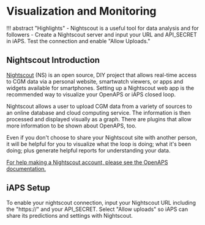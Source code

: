 # Visualization and Monitoring
!!! abstract "Highlights"
    - Nightscout is a useful tool for data analysis and for followers
    - Create a Nightscout server and input your URL and API_SECRET in iAPS. Test the connection and enable "Allow Uploads."

## Nightscout Introduction

[Nightscout](http://nightscout.info) (NS) is an open source, DIY project that allows real-time access to CGM data via a personal website, smartwatch viewers, or apps and widgets available for smartphones. Setting up a Nightscout web app is the recommended way to visualize your OpenAPS or iAPS closed loop. 

Nightscout allows a user to upload CGM data from a variety of sources to an online database and cloud computing service. The information is then processed and displayed visually as a graph. There are plugins that allow more information to be shown about OpenAPS, too. 

Even if you don't choose to share your Nightscout site
with another person, it will be helpful for you to visualize what the loop is doing; what it's been doing; plus generate helpful reports for understanding your data.

[For help making a Nightscout account, please see the OpenAPS documentation.](https://openaps.readthedocs.io/en/latest/docs/While%20You%20Wait%20For%20Gear/nightscout-setup.html)

## iAPS Setup
To enable your nightscout connection, input your Nightscout URL including the "https://" and your API_SECRET. Select "Allow uploads" so iAPS can share its predictions and settings with Nightscout. 